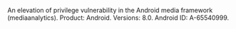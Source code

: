 An elevation of privilege vulnerability in the Android media framework (mediaanalytics). Product: Android. Versions: 8.0. Android ID: A-65540999.